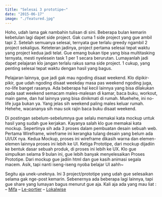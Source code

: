 ```yaml
---
title: "Selesai 3 prototipe~"
date: "2015-06-17"
image: "./featured.jpg"
---
```


Hoho, udah lama gak nambahin tulisan di sini. Beberapa bulan kemarin kebetulan lagi dapet side project. Gak cuma 1 side project yang gue ambil tapi 2\. Setelah semuanya selesai, ternyata gue terlalu greedy ngambil 2 project sekaligus. Keteteran jadinya, project pertama selesai tepat waktu yang project kedua jadi telat. Gue emang bukan tipe yang bisa multitasking ternyata, mesti nyelesein task 1 per 1 secara berurutan. Lumayanlah jadi dapet pelajaran klo jangan terlalu rakus sama side project. 1 cukup, yang penting selesai tepat waktu dengan hasil yang bagus.

Pelajaran lainnya, gue jadi gak mau ngoding disaat weekend. Klo dipikir-pikir, gue udah ngoding disaat weekday masa pas weekend ngoding juga, no-life banget rasanya. Ada beberapa hal kecil lainnya yang bisa dilakukan pada saat weekend semacam males-malesan di kamar, baca buku, workout, main game, dan hal lainnya yang bisa dinikmati di rumah. Muehehe, ini no-life juga bukan ya. Yang jelas sih weekend paling males keluar rumah. Hehehe, wacananya sih mau sok rajin baca buku disaat weekend.

Di postingan sebelum-sebelumnya gue selalu memakai kata mockup untuk hasil yang sudah gue kerjakan. Kayanya salah klo gue memakai kata mockup. Sepertinya sih ada 3 proses dalam pembuatan desain sebuah web. Pertama Wireframe, wireframe ini kerangka tulang desain yang belum ada UI/UX nya. Kedua Mockup, proses ini wireframe dikasih warna dan elemen-elemen lainnya proses ini lebih ke UI. Ketiga Prototipe, dari mockup dijadiin ke bentuk dasar sebuah produk, di proses ini lebih ke UX. Klo gue simpulkan selama 9 bulan ini, gue lebih banyak menyelesaikan Proses Prototipe. Dari mockup gue jadiin html dan gue kasih animasi segala macem. Asik, tapi nanti iseng-iseng nyoba belajar UI aahh~

Segitu aja unek-uneknya. Ini 3 project/prototipe yang udah gue selesaikan selama gak nge-post kemarin. Sebenernya ada beberapa lagi lainnya, tapi gue share yang lumayan bagus menurut gue aja. Kali aja ada yang mau liat :
– [Mifa](https://space.preschian.com/mifa/jthrca1c.html)
– [Le-portier](https://space.preschian.com/portier/kt5snejb.html)
– [Lokalwise](https://space.preschian.com/lokalwise/6txw7mxc.html)